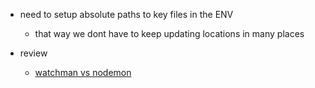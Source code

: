 - need to setup absolute paths to key files in the ENV
  - that way we dont have to keep updating locations in many places

- review
  - [watchman vs nodemon](https://facebook.github.io/watchman/docs/nodejs.html)
